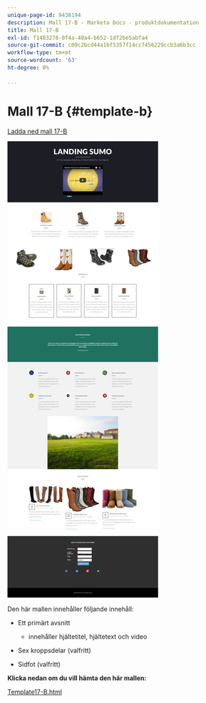 ```yaml
---
unique-page-id: 9438194
description: Mall 17-B - Marketo Docs - produktdokumentation
title: Mall 17-B
exl-id: f1483278-0f4a-40a4-b652-1df2be5abfa4
source-git-commit: c09c2bcd44a1bf5357f14cc7456229ccb3a6b3cc
workflow-type: tm+mt
source-wordcount: '63'
ht-degree: 0%

---
```


# Mall 17-B {#template-b}

[Ladda ned mall 17-B](https://docs.marketo.com/download/attachments/9438194/template-17b.html?version=1&amp;modificationdate=1439842984000&amp;api=v2)

![](assets/image2015-8-17-16-3a50-3a15.png)

Den här mallen innehåller följande innehåll:

* Ett primärt avsnitt

   * innehåller hjältetitel, hjältetext och video

* Sex kroppsdelar (valfritt)
* Sidfot (valfritt)

**Klicka nedan om du vill hämta den här mallen:**

[Template17-B.html](https://docs.marketo.com/download/attachments/9438194/template-17b.html?version=1&amp;modificationdate=1439842984000&amp;api=v2)
